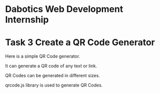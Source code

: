 # Dabotics Web Development Internship

# Task 3 Create a QR Code Generator

Here is a simple QR Code generator.

It can generate a QR code of any text or link.

QR Codes can be generated in different sizes.

qrcode.js library is used to generate QR Codes.
